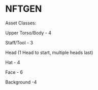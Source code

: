 # NFTGEN

Asset Classes:

Upper Torso/Body  - 4

Staff/Tool - 3

Head (1 Head to start, multiple heads last) 
 
Hat - 4

Face - 6

Background -4